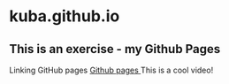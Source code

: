 # kuba.github.io
## This is an exercise - my Github Pages 
Linking GitHub pages 
<a href="https://www.google.com/search?q=YouTube+what+is+github+pages&sca_esv=cee82657679d0f25&rlz=1C5GCEM_enCH1096CH1096&sxsrf=ADLYWILol9CeKIRtr5paskxMbtvWOMUMmQ%3A1736345943043&ei=V4l-Z6mbAseB9u8PhpDAmAI&ved=0ahUKEwjpopHZqOaKAxXHgP0HHQYIECMQ4dUDCBA&uact=5&oq=YouTube+what+is+github+pages&gs_lp=Egxnd3Mtd2l6LXNlcnAiHFlvdVR1YmUgd2hhdCBpcyBnaXRodWIgcGFnZXMyCBAAGIAEGKIEMggQABiABBiiBDIIEAAYgAQYogQyBRAAGO8FMgUQABjvBUjwWFCjKlixVXABeAGQAQCYAZQBoAGsBqoBAzQuNLgBA8gBAPgBAZgCCKACuQXCAgoQABiwAxjWBBhHwgINEAAYgAQYsAMYQxiKBcICDhAAGLADGOQCGNYE2AEBwgIZEC4YgAQYsAMY0QMYQxjHARjIAxiKBdgBAcICBxAjGLACGCfCAgcQABiABBgNwgIGEAAYDRgewgIIEAAYCBgNGB7CAgsQABiABBiGAxiKBZgDAIgGAZAGELoGBggBEAEYCZIHAzUuM6AHwCk&sclient=gws-wiz-serp#fpstate=ive&vld=cid:2a1cc298,vid:QyFcl_Fba-k,st:0"> Github pages </a>
This is a cool video!
